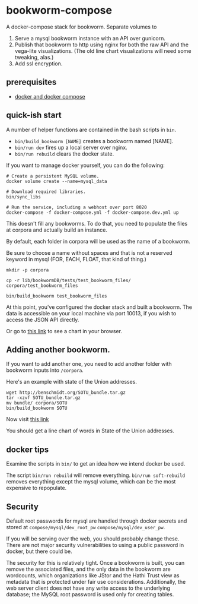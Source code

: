 # bookworm-compose

A docker-compose stack for bookworm. Separate volumes to
1. Serve a mysql bookworm instance with an API over gunicorn.
2. Publish that bookworm to http using nginx for both the raw API and the vega-lite visualizations. (The old line chart visualizations will need some tweaking, alas.)
3. Add ssl encryption.


## prerequisites

- [docker and docker compose](https://www.docker.com/products/docker-desktop)



## quick-ish start

A number of helper functions are contained in the bash scripts in `bin`. 

* `bin/build_bookworm [NAME]` creates a bookworm named [NAME].
* `bin/run dev` fires up a local server over nginx.
* `bin/run rebuild` clears the docker state. 

If you want to manage docker yourself, you can do the 
following:

```
# Create a persistent MySQL volume.
docker volume create --name=mysql_data

# Download required libraries.
bin/sync_libs

# Run the service, including a webhost over port 8020
docker-compose -f docker-compose.yml -f docker-compose.dev.yml up
```

This doesn't fill any bookworms. To do that, you need to populate the files at corpora and actually build an instance.

By default, each folder in corpora will be used as the name of a bookworm.

Be sure to choose a name without spaces and that is not a reserved keyword in mysql (FOR, EACH, FLOAT, that kind of thing.)

```
mkdir -p corpora

cp -r lib/bookwormDB/tests/test_bookworm_files/ corpora/test_bookworm_files

bin/build_bookworm test_bookworm_files
```

At this point, you've configured the docker stack and built a bookworm. The data is accessible on your
local machine via port 10013, if you wish to access the JSON API directly. 

Or go to [this link]( http://localhost:8020/#%7B%22plottype%22:%22pointchart%22,%22smoothingSpan%22:0,%22host%22:%22http://localhost:8020/%22,%22database%22:%22test_bookworm_files%22,%22aesthetic%22:%7B%22color%22:%22Search%22,%22x%22:%22TextCount%22,%22y%22:%22author%22%7D,%22search_limits%22:%5B%7B%22word%22:%5B%22on%22%5D%7D,%7B%22word%22:%5B%22upon%22%5D%7D%5D,%22vega%22:%7B%22title%22:%22Number%20of%20Federalist%20paper%20paragraphs%20by%20author.%22%7D%7D) to see a chart in your browser.


## Adding another bookworm.

If you want to add another one, you need to add another folder with bookworm inputs into `/corpora`.

Here's an example with state of the Union addresses.

```
wget http://benschmidt.org/SOTU_bundle.tar.gz
tar -xzvf SOTU_bundle.tar.gz
mv bundle/ corpora/SOTU
bin/build_bookworm SOTU
```

Now visit [this link](http://localhost:8020/#%7B%22plottype%22:%22linechart%22,%22smoothingSpan%22:0,%22host%22:%22http://localhost:8020/%22,%22database%22:%22SOTU%22,%22aesthetic%22:%7B%22color%22:%22Search%22,%22x%22:%22year%22,%22y%22:%22WordsPerMillion%22%7D,%22search_limits%22:%5B%7B%22word%22:%5B%22today%22%5D%7D,%7B%22word%22:%5B%22tonight%22%5D%7D%5D,%22vega%22:%7B%22title%22:%22SOTUs.%22%7D%7D)

You should get a line chart of words in State of the Union addresses.

## docker tips

Examine the scripts in `bin/` to get an idea how we intend docker be used.

The script `bin/run rebuild` will remove everything. `bin/run soft-rebuild` removes everything except the mysql volume, which can be the most expensive to repopulate.

## Security

Default root passwords for mysql are handled through docker secrets and stored at
`compose/mysql/dev_root_pw`
`compose/mysql/dev_user_pw`.

If you will be serving over the web, you should probably change these. There
are not major security vulnerabilities to using a public password in docker, but 
there could be.

The security for this is relatively tight. Once a bookworm is built, you can remove the associated files, and the only data in
the bookworm are wordcounts, which organizations like JStor and the Hathi Trust view as metadata that is protected under
fair use considerations. Additionally, the web server client does not have any write access to the underlying database; the MySQL root
password is used only for creating tables.
